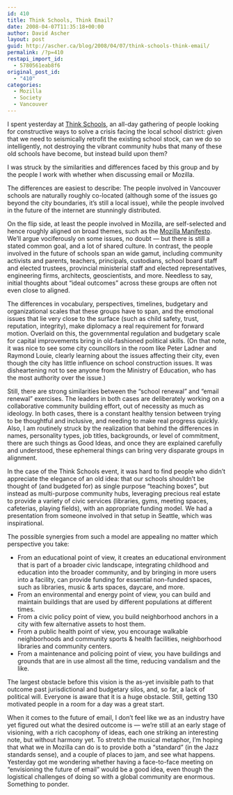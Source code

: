 ```yaml
---
id: 410
title: Think Schools, Think Email?
date: 2008-04-07T11:35:18+00:00
author: David Ascher
layout: post
guid: http://ascher.ca/blog/2008/04/07/think-schools-think-email/
permalink: /?p=410
restapi_import_id:
  - 5780561eab8f6
original_post_id:
  - "410"
categories:
  - Mozilla
  - Society
  - Vancouver
---
```

I spent yesterday at [Think Schools](http://www.thinkcity.ca/current/schools), an all-day gathering of people looking for constructive ways to solve a crisis facing the local school district: given that we need to seismically retrofit the existing school stock, can we do so intelligently, not destroying the vibrant community hubs that many of these old schools have become, but instead build upon them?

I was struck by the similarities and differences faced by this group and by the people I work with whether when discussing email or Mozilla.

The differences are easiest to describe: The people involved in Vancouver schools are naturally roughly co-located (although some of the issues go beyond the city boundaries, it&#8217;s still a local issue), while the people involved in the future of the internet are stunningly distributed.

On the flip side, at least the people involved in Mozilla, are self-selected and hence roughly aligned on broad themes, such as the [Mozilla Manifesto](http://www.mozilla.org/about/mozilla-manifesto.html). We&#8217;ll argue vociferously on some issues, no doubt &#8212; but there is still a stated common goal, and a lot of shared culture. In contrast, the people involved in the future of schools span an wide gamut, including community activists and parents, teachers, principals, custodians, school board staff and elected trustees, provincial ministerial staff and elected representatives, engineering firms, architects, geoscientists, and more. Needless to say, initial thoughts about &#8220;ideal outcomes&#8221; across these groups are often not even close to aligned.

The differences in vocabulary, perspectives, timelines, budgetary and organizational scales that these groups have to span, and the emotional issues that lie very close to the surface (such as child safety, trust, reputation, integrity), make diplomacy a real requirement for forward motion. Overlaid on this, the governmental regulation and budgetary scale for capital improvements bring in old-fashioned political skills. (On that note, it was nice to see some city councillors in the room like Peter Ladner and Raymond Louie, clearly learning about the issues affecting their city, even though the city has little influence on school construction issues. It was disheartening not to see anyone from the Ministry of Education, who has the most authority over the issue.)

Still, there are strong similarities between the &#8220;school renewal&#8221; and &#8220;email renewal&#8221; exercises. The leaders in both cases are deliberately working on a collaborative community building effort, out of necessity as much as ideology. In both cases, there is a constant healthy tension between trying to be thoughtful and inclusive, and needing to make real progress quickly. Also, I am routinely struck by the realization that behind the differences in names, personality types, job titles, backgrounds, or level of commitment, there are such things as Good Ideas, and once they are explained carefully and understood, these ephemeral things can bring very disparate groups in alignment.

In the case of the Think Schools event, it was hard to find people who didn&#8217;t appreciate the elegance of an old idea: that our schools shouldn&#8217;t be thought of (and budgeted for) as single purpose &#8220;teaching boxes&#8221;, but instead as multi-purpose community hubs, leveraging precious real estate to provide a variety of civic services (libraries, gyms, meeting spaces, cafeterias, playing fields), with an appropriate funding model. We had a presentation from someone involved in that setup in Seattle, which was inspirational.

The possible synergies from such a model are appealing no matter which perspective you take:

  * From an educational point of view, it creates an educational environment that is part of a broader civic landscape, integrating childhood and education into the broader community, and by bringing in more users into a facility, can provide funding for essential non-funded spaces, such as libraries, music & arts spaces, daycare, and more. 
  * From an environmental and energy point of view, you can build and maintain buildings that are used by different populations at different times. 
  * From a civic policy point of view, you build neighborhood anchors in a city with few alternative assets to host them. 
  * From a public health point of view, you encourage walkable neighborhoods and community sports & health facilities, neighborhood libraries and community centers. 
  * From a maintenance and policing point of view, you have buildings and grounds that are in use almost all the time, reducing vandalism and the like. 

The largest obstacle before this vision is the as-yet invisible path to that outcome past jurisdictional and budgetary silos, and, so far, a lack of political will. Everyone is aware that it is a huge obstacle. Still, getting 130 motivated people in a room for a day was a great start.

When it comes to the future of email, I don&#8217;t feel like we as an industry have yet figured out what the desired outcome is &#8212; we&#8217;re still at an early stage of visioning, with a rich cacophony of ideas, each one striking an interesting note, but without harmony yet. To stretch the musical metaphor, I&#8217;m hoping that what we in Mozilla can do is to provide both a &#8220;standard&#8221; (in the Jazz standards sense), and a couple of places to jam, and see what happens. Yesterday got me wondering whether having a face-to-face meeting on &#8220;envisioning the future of email&#8221; would be a good idea, even though the logistical challenges of doing so with a global community are enormous. Something to ponder.
